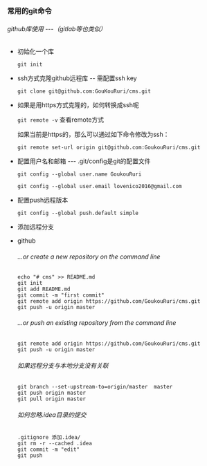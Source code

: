 ### 常用的git命令

###### github库使用 ---（gitlab等也类似）
- 初始化一个库

  ``git init``
- ssh方式克隆github远程库 -- 需配置ssh key

  ```git clone git@github.com:GouKouRuri/cms.git```

- 如果是用https方式克隆的，如何转换成ssh呢

  ```git remote -v```   查看remote方式
  
  如果当前是https的，那么可以通过如下命令修改为ssh：
  
  ```git remote set-url origin git@github.com:GoukouRuri/cms.git```
- 配置用户名和邮箱 --- .git/config是git的配置文件

  ```git config --global user.name GoukouRuri```
  
  ```git config --global user.email lovenico2016@gmail.com```
  
- 配置push远程版本

  ```git config --global push.default simple```
  
- 添加远程分支
    
  
- github

  ###### …or create a new repository on the command line
  
  ```
  echo "# cms" >> README.md
  git init
  git add README.md
  git commit -m "first commit"
  git remote add origin https://github.com/GoukouRuri/cms.git
  git push -u origin master
  ```
  
  ###### …or push an existing repository from the command line
  
  ```
  git remote add origin https://github.com/GoukouRuri/cms.git
  git push -u origin master
  
  ```
  
  ###### 如果远程分支与本地分支没有关联
  ```
  git branch --set-upstream-to=origin/master  master
  git push origin master
  git pull origin master
  ```
  
  ###### 如何忽略.idea目录的提交
  ```
  .gitignore 添加.idea/
  git rm -r --cached .idea
  git commit -m "edit"
  git push
  ```
  



